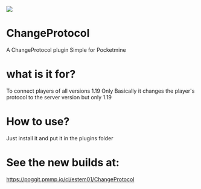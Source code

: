 [![](https://poggit.pmmp.io/shield.state/ChangeProtocol)](https://poggit.pmmp.io/p/ChangeProtocol)

# ChangeProtocol
A ChangeProtocol plugin Simple for Pocketmine

# what is it for?
To connect players of all versions 1.19 Only
Basically it changes the player's protocol to the server version but only 1.19

# How to use?
Just install it and put it in the plugins folder

# See the new builds at:
https://poggit.pmmp.io/ci/estem01/ChangeProtocol

